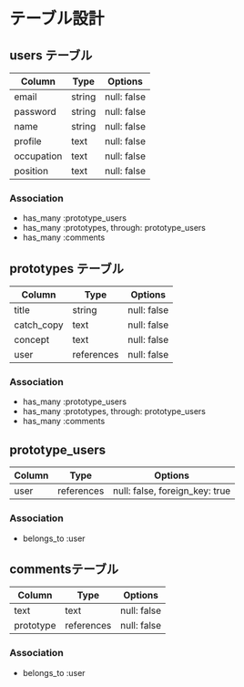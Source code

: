 # テーブル設計

## users テーブル

| Column     | Type   | Options     |
| ---------  | -----  | ---------   |
| email      | string | null: false |
| password   | string | null: false |
| name       | string | null: false |
| profile    | text   | null: false |
| occupation | text   | null: false |
| position   | text   | null: false |

### Association
- has_many :prototype_users
- has_many :prototypes, through: prototype_users
- has_many :comments

## prototypes テーブル

| Column       | Type         | Options     |
| ----------   | -----------  | ---------   |
| title        | string       | null: false |
| catch_copy   | text         | null: false |
| concept      | text         | null: false |
| user         | references   | null: false |

### Association
- has_many :prototype_users
- has_many :prototypes, through: prototype_users
- has_many :comments

## prototype_users
| Column       | Type         | Options                        |
| ----------   | -----------  | ----------------------------   |
| user         | references   | null: false, foreign_key: true |

### Association
- belongs_to :user

## commentsテーブル
| Column       | Type         | Options     |
| ----------   | -----------  | ---------   |
| text         | text         | null: false |
| prototype    | references   | null: false |

### Association
- belongs_to :user